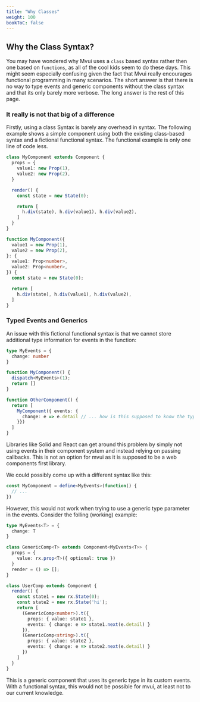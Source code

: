 ```yaml
---
title: "Why Classes"
weight: 100
bookToC: false
---
```


## Why the Class Syntax?

You may have wondered why Mvui uses a `class` based syntax rather then one based on
`functions`, as all of the cool kids seem to do these days. This might seem especially
confusing given the fact that Mvui really encourages functional programming in many
scenarios. The short answer is that there is no way to type events and generic components
without the class syntax and that its only barely more verbose. The long answer is the
rest of this page.

### It really is not that big of a difference

Firstly, using a class Syntax is barely any overhead in syntax. The following example
shows a simple component using both the existing class-based syntax and a fictional
functional syntax. The functional example is only one line of code less.

```typescript
class MyComponent extends Component {
  props = {
    value1: new Prop(1),
    value2: new Prop(2),
  }

  render() {
    const state = new State(0);

    return [
      h.div(state), h.div(value1), h.div(value2),
    ]
  }
}
```

```typescript
function MyComponent({
  value1 = new Prop(1),
  value2 = new Prop(2),
}: {
  value1: Prop<number>,
  value2: Prop<number>,
}) {
  const state = new State(0);

  return [
    h.div(state), h.div(value1), h.div(value2),
  ]
}
```

### Typed Events and Generics

An issue with this fictional functional syntax is that we cannot store additional type
information for events in the function:

```typescript
type MyEvents = {
  change: number
}

function MyComponent() {
  dispatch<MyEvents>(1);
  return []
}

function OtherComponent() {
  return [
    MyComponent({ events: {
      change: e => e.detail // ... how is this supposed to know the type?
    }})
  ]
}
```

Libraries like Solid and React can get around this problem by simply not using events in
their component system and instead relying on passing callbacks. This is not an option for
mvui as it is supposed to be a web components first library.

We could possibly come up with a different syntax like this:

```typescript
const MyComponent = define<MyEvents>(function() {
  // ...
})
```

However, this would not work when trying to use a generic type parameter in the events.
Consider the folling (working) example:

```typescript
type MyEvents<T> = {
  change: T
}

class GenericComp<T> extends Component<MyEvents<T>> {
  props = {
    value: rx.prop<T>({ optional: true })
  }
  render = () => [];
}

class UserComp extends Component {
  render() {
    const state1 = new rx.State(0);
    const state2 = new rx.State('hi');
    return [
      (GenericComp<number>).t({
        props: { value: state1 },
        events: { change: e => state1.next(e.detail) }
      }),
      (GenericComp<string>).t({
        props: { value: state2 },
        events: { change: e => state2.next(e.detail) }
      })
    ]
  }
}
```

This is a generic component that uses its generic type in its custom events. With a
functional syntax, this would not be possible for mvui, at least not to our current
knowledge.
